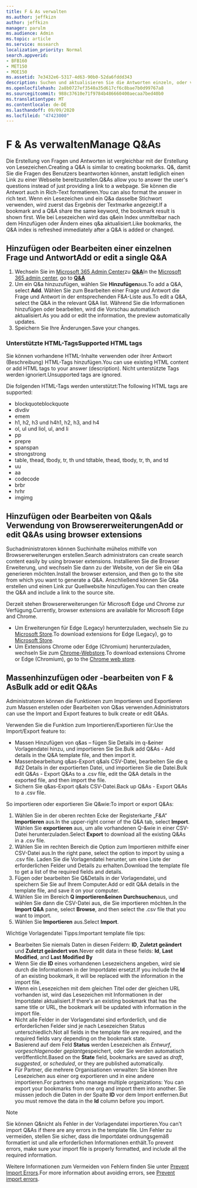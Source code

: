```yaml
---
title: F & As verwalten
ms.author: jeffkizn
author: jeffkizn
manager: parulm
ms.audience: Admin
ms.topic: article
ms.service: mssearch
localization_priority: Normal
search.appverid:
- BFB160
- MET150
- MOE150
ms.assetid: 7e3432e6-5317-4d63-90b0-52da6fddd343
description: Suchen und aktualisieren Sie die Antworten einzeln, oder verwenden Sie die verfügbaren Microsoft-Such Tools, um Q&als alle gleichzeitig zu bearbeiten.
ms.openlocfilehash: 2a8b0727ef3540a35d617cf6c8bae7b0d99767a8
ms.sourcegitcommit: 988c37610e71f9784b486660400aecaa7bed40b0
ms.translationtype: MT
ms.contentlocale: de-DE
ms.lasthandoff: 09/09/2020
ms.locfileid: "47423000"
---
```

# <a name="manage-qas"></a><span data-ttu-id="754dd-103">F & As verwalten</span><span class="sxs-lookup"><span data-stu-id="754dd-103">Manage Q&As</span></span>

<span data-ttu-id="754dd-104">Die Erstellung von Fragen und Antworten ist vergleichbar mit der Erstellung von Lesezeichen.</span><span class="sxs-lookup"><span data-stu-id="754dd-104">Creating a Q&A is similar to creating bookmarks.</span></span> <span data-ttu-id="754dd-105">Q&, damit Sie die Fragen des Benutzers beantworten können, anstatt lediglich einen Link zu einer Webseite bereitzustellen.</span><span class="sxs-lookup"><span data-stu-id="754dd-105">Q&As allow you to answer the user's questions instead of just providing a link to a webpage.</span></span> <span data-ttu-id="754dd-106">Sie können die Antwort auch in Rich-Text formatieren.</span><span class="sxs-lookup"><span data-stu-id="754dd-106">You can also format the answer in rich text.</span></span> <span data-ttu-id="754dd-107">Wenn ein Lesezeichen und ein Q&a dasselbe Stichwort verwenden, wird zuerst das Ergebnis der Textmarke angezeigt.</span><span class="sxs-lookup"><span data-stu-id="754dd-107">If a bookmark and a Q&A share the same keyword, the bookmark result is shown first.</span></span> <span data-ttu-id="754dd-108">Wie bei Lesezeichen wird das q&ein Index unmittelbar nach dem Hinzufügen oder Ändern eines q&a aktualisiert.</span><span class="sxs-lookup"><span data-stu-id="754dd-108">Like bookmarks, the Q&A index is refreshed immediately after a Q&A is added or changed.</span></span>

## <a name="add-or-edit-a-single-qa"></a><span data-ttu-id="754dd-109">Hinzufügen oder Bearbeiten einer einzelnen Frage und Antwort</span><span class="sxs-lookup"><span data-stu-id="754dd-109">Add or edit a single Q&A</span></span>

1. <span data-ttu-id="754dd-110">Wechseln Sie im [Microsoft 365 Admin Center](https://admin.microsoft.com)zu [**Q&A**](https://admin.microsoft.com/Adminportal/Home#/MicrosoftSearch/qnas)</span><span class="sxs-lookup"><span data-stu-id="754dd-110">In the [Microsoft 365 admin center](https://admin.microsoft.com), go to [**Q&A**](https://admin.microsoft.com/Adminportal/Home#/MicrosoftSearch/qnas)</span></span>
1. <span data-ttu-id="754dd-111">Um ein Q&a hinzuzufügen, wählen Sie **Hinzufügen**aus.</span><span class="sxs-lookup"><span data-stu-id="754dd-111">To add a Q&A, select **Add**.</span></span>
<span data-ttu-id="754dd-112">Wählen Sie zum Bearbeiten einer Frage und Antwort die Frage und Antwort in der entsprechenden F&A-Liste aus.</span><span class="sxs-lookup"><span data-stu-id="754dd-112">To edit a Q&A, select the Q&A in the relevant Q&A list.</span></span> <span data-ttu-id="754dd-113">Während Sie die Informationen hinzufügen oder bearbeiten, wird die Vorschau automatisch aktualisiert.</span><span class="sxs-lookup"><span data-stu-id="754dd-113">As you add or edit the information, the preview automatically updates.</span></span>
1. <span data-ttu-id="754dd-114">Speichern Sie Ihre Änderungen.</span><span class="sxs-lookup"><span data-stu-id="754dd-114">Save your changes.</span></span>

### <a name="supported-html-tags"></a><span data-ttu-id="754dd-115">Unterstützte HTML-Tags</span><span class="sxs-lookup"><span data-stu-id="754dd-115">Supported HTML tags</span></span>

<span data-ttu-id="754dd-116">Sie können vorhandene HTML-Inhalte verwenden oder ihrer Antwort (Beschreibung) HTML-Tags hinzufügen.</span><span class="sxs-lookup"><span data-stu-id="754dd-116">You can use existing HTML content or add HTML tags to your answer (description).</span></span> <span data-ttu-id="754dd-117">Nicht unterstützte Tags werden ignoriert.</span><span class="sxs-lookup"><span data-stu-id="754dd-117">Unsupported tags are ignored.</span></span>

<span data-ttu-id="754dd-118">Die folgenden HTML-Tags werden unterstützt:</span><span class="sxs-lookup"><span data-stu-id="754dd-118">The following HTML tags are supported:</span></span>

- <span data-ttu-id="754dd-119">blockquote</span><span class="sxs-lookup"><span data-stu-id="754dd-119">blockquote</span></span>
- <span data-ttu-id="754dd-120">div</span><span class="sxs-lookup"><span data-stu-id="754dd-120">div</span></span>
- <span data-ttu-id="754dd-121">em</span><span class="sxs-lookup"><span data-stu-id="754dd-121">em</span></span>
- <span data-ttu-id="754dd-122">h1, h2, h3 und h4</span><span class="sxs-lookup"><span data-stu-id="754dd-122">h1, h2, h3, and h4</span></span>
- <span data-ttu-id="754dd-123">ol, ul und li</span><span class="sxs-lookup"><span data-stu-id="754dd-123">ol, ul, and li</span></span>
- <span data-ttu-id="754dd-124">p</span><span class="sxs-lookup"><span data-stu-id="754dd-124">p</span></span>
- <span data-ttu-id="754dd-125">pre</span><span class="sxs-lookup"><span data-stu-id="754dd-125">pre</span></span>
- <span data-ttu-id="754dd-126">span</span><span class="sxs-lookup"><span data-stu-id="754dd-126">span</span></span>
- <span data-ttu-id="754dd-127">strong</span><span class="sxs-lookup"><span data-stu-id="754dd-127">strong</span></span>
- <span data-ttu-id="754dd-128">table, thead, tbody, tr, th und td</span><span class="sxs-lookup"><span data-stu-id="754dd-128">table, thead, tbody, tr, th, and td</span></span>
- <span data-ttu-id="754dd-129">u</span><span class="sxs-lookup"><span data-stu-id="754dd-129">u</span></span>
- <span data-ttu-id="754dd-130">a</span><span class="sxs-lookup"><span data-stu-id="754dd-130">a</span></span>
- <span data-ttu-id="754dd-131">code</span><span class="sxs-lookup"><span data-stu-id="754dd-131">code</span></span>
- <span data-ttu-id="754dd-132">br</span><span class="sxs-lookup"><span data-stu-id="754dd-132">br</span></span>
- <span data-ttu-id="754dd-133">hr</span><span class="sxs-lookup"><span data-stu-id="754dd-133">hr</span></span>
- <span data-ttu-id="754dd-134">img</span><span class="sxs-lookup"><span data-stu-id="754dd-134">img</span></span>

## <a name="add-or-edit-qas-using-browser-extensions"></a><span data-ttu-id="754dd-135">Hinzufügen oder Bearbeiten von Q&als Verwendung von Browsererweiterungen</span><span class="sxs-lookup"><span data-stu-id="754dd-135">Add or edit Q&As using browser extensions</span></span>

<span data-ttu-id="754dd-136">Suchadministratoren können Suchinhalte mühelos mithilfe von Browsererweiterungen erstellen.</span><span class="sxs-lookup"><span data-stu-id="754dd-136">Search administrators can create search content easily by using browser extensions.</span></span> <span data-ttu-id="754dd-137">Installieren Sie die Browser Erweiterung, und wechseln Sie dann zu der Website, von der Sie ein Q&a generieren möchten.</span><span class="sxs-lookup"><span data-stu-id="754dd-137">Install the browser extension, and then go to the site from which you want to generate a Q&A.</span></span> <span data-ttu-id="754dd-138">Anschließend können Sie Q&a erstellen und einen Link zur Quellwebsite hinzufügen.</span><span class="sxs-lookup"><span data-stu-id="754dd-138">You can then create the Q&A and include a link to the source site.</span></span>

<span data-ttu-id="754dd-139">Derzeit stehen Browsererweiterungen für Microsoft Edge und Chrome zur Verfügung.</span><span class="sxs-lookup"><span data-stu-id="754dd-139">Currently, browser extensions are available for Microsoft Edge and Chrome.</span></span>

- <span data-ttu-id="754dd-140">Um Erweiterungen für Edge (Legacy) herunterzuladen, wechseln Sie zu [Microsoft Store](https://www.microsoft.com/p/microsoft-search-content-creator/9nrqdbcbwq55?activetab=pivot:overviewtab).</span><span class="sxs-lookup"><span data-stu-id="754dd-140">To download extensions for Edge (Legacy), go to [Microsoft Store](https://www.microsoft.com/p/microsoft-search-content-creator/9nrqdbcbwq55?activetab=pivot:overviewtab).</span></span>
- <span data-ttu-id="754dd-141">Um Extensions Chrome oder Edge (Chromium) herunterzuladen, wechseln Sie zum [Chrome-Webstore](https://chrome.google.com/webstore/detail/microsoft-search-content/nocnablpaoeecfmfnjoheefkogmleipm).</span><span class="sxs-lookup"><span data-stu-id="754dd-141">To download extensions Chrome or Edge (Chromium), go to the [Chrome web store](https://chrome.google.com/webstore/detail/microsoft-search-content/nocnablpaoeecfmfnjoheefkogmleipm).</span></span>

## <a name="bulk-add-or-edit-qas"></a><span data-ttu-id="754dd-142">Massenhinzufügen oder -bearbeiten von F & As</span><span class="sxs-lookup"><span data-stu-id="754dd-142">Bulk add or edit Q&As</span></span>

<span data-ttu-id="754dd-143">Administratoren können die Funktionen zum Importieren und Exportieren zum Massen erstellen oder Bearbeiten von Q&as verwenden.</span><span class="sxs-lookup"><span data-stu-id="754dd-143">Administrators can use the Import and Export features to bulk create or edit Q&As.</span></span>

<span data-ttu-id="754dd-144">Verwenden Sie die Funktion zum Importieren/Exportieren für:</span><span class="sxs-lookup"><span data-stu-id="754dd-144">Use the Import/Export feature to:</span></span>

- <span data-ttu-id="754dd-145">Massen Hinzufügen von q&as – fügen Sie Details im q-&einer Vorlagendatei hinzu, und importieren Sie Sie.</span><span class="sxs-lookup"><span data-stu-id="754dd-145">Bulk add Q&As - Add details in the Q&A template file, and then import it.</span></span>
- <span data-ttu-id="754dd-146">Massenbearbeitung q&as-Export q&als CSV-Datei, bearbeiten Sie die q #d2 Details in der exportierten Datei, und importieren Sie die Datei.</span><span class="sxs-lookup"><span data-stu-id="754dd-146">Bulk edit Q&As - Export Q&As to a .csv file, edit the Q&A details in the exported file, and then import the file.</span></span>
- <span data-ttu-id="754dd-147">Sichern Sie q&as-Export q&als CSV-Datei.</span><span class="sxs-lookup"><span data-stu-id="754dd-147">Back up Q&As - Export Q&As to a .csv file.</span></span>

<span data-ttu-id="754dd-148">So importieren oder exportieren Sie Q&wie:</span><span class="sxs-lookup"><span data-stu-id="754dd-148">To import or export Q&As:</span></span>

1. <span data-ttu-id="754dd-149">Wählen Sie in der oberen rechten Ecke der Registerkarte „F&A“ **Importieren** aus.</span><span class="sxs-lookup"><span data-stu-id="754dd-149">In the upper-right corner of the Q&A tab, select **Import**.</span></span>
<span data-ttu-id="754dd-150">Wählen Sie **exportieren** aus, um alle vorhandenen Q-&wie in einer CSV-Datei herunterzuladen.</span><span class="sxs-lookup"><span data-stu-id="754dd-150">Select **Export** to download all the existing Q&As in a .csv file.</span></span>
1. <span data-ttu-id="754dd-151">Wählen Sie im rechten Bereich die Option zum Importieren mithilfe einer CSV-Datei aus.</span><span class="sxs-lookup"><span data-stu-id="754dd-151">In the right pane, select the option to import by using a .csv file.</span></span> <span data-ttu-id="754dd-152">Laden Sie die Vorlagendatei herunter, um eine Liste der erforderlichen Felder und Details zu erhalten.</span><span class="sxs-lookup"><span data-stu-id="754dd-152">Download the template file to get a list of the required fields and details.</span></span>
1. <span data-ttu-id="754dd-153">Fügen oder bearbeiten Sie Q&Details in der Vorlagendatei, und speichern Sie Sie auf Ihrem Computer.</span><span class="sxs-lookup"><span data-stu-id="754dd-153">Add or edit Q&A details in the template file, and save it on your computer.</span></span>
1. <span data-ttu-id="754dd-154">Wählen Sie im Bereich **Q importieren&einen** **Durchsuchen**aus, und wählen Sie dann die CSV-Datei aus, die Sie importieren möchten.</span><span class="sxs-lookup"><span data-stu-id="754dd-154">In the **Import Q&A** pane, select **Browse**, and then select the .csv file that you want to import.</span></span>
1. <span data-ttu-id="754dd-155">Wählen Sie **Importieren** aus.</span><span class="sxs-lookup"><span data-stu-id="754dd-155">Select **Import**.</span></span>

<span data-ttu-id="754dd-156">Wichtige Vorlagendatei Tipps:</span><span class="sxs-lookup"><span data-stu-id="754dd-156">Important template file tips:</span></span>

- <span data-ttu-id="754dd-157">Bearbeiten Sie niemals Daten in diesen Feldern: **ID**, **Zuletzt geändert** und **Zuletzt geändert von**.</span><span class="sxs-lookup"><span data-stu-id="754dd-157">Never edit data in these fields: **Id**, **Last Modified**, and **Last Modified By**</span></span>
- <span data-ttu-id="754dd-158">Wenn Sie die **ID** eines vorhandenen Lesezeichens angeben, wird sie durch die Informationen in der Importdatei ersetzt.</span><span class="sxs-lookup"><span data-stu-id="754dd-158">If you include the **Id** of an existing bookmark, it will be replaced with the information in the import file.</span></span>
- <span data-ttu-id="754dd-159">Wenn ein Lesezeichen mit dem gleichen Titel oder der gleichen URL vorhanden ist, wird das Lesezeichen mit Informationen in der Importdatei aktualisiert.</span><span class="sxs-lookup"><span data-stu-id="754dd-159">If there's an existing bookmark that has the same title or URL, the bookmark will be updated with information in the import file.</span></span>
- <span data-ttu-id="754dd-160">Nicht alle Felder in der Vorlagendatei sind erforderlich, und die erforderlichen Felder sind je nach Lesezeichen Status unterschiedlich.</span><span class="sxs-lookup"><span data-stu-id="754dd-160">Not all fields in the template file are required, and the required fields vary depending on the bookmark state.</span></span>
- <span data-ttu-id="754dd-161">Basierend auf dem Feld **Status** werden Lesezeichen als *Entwurf*, *vorgeschlagen*oder *geplant*gespeichert, oder Sie werden automatisch veröffentlicht.</span><span class="sxs-lookup"><span data-stu-id="754dd-161">Based on the **State** field, bookmarks are saved as *draft*, *suggested*, or *scheduled*, or they are published automatically.</span></span>
- <span data-ttu-id="754dd-162">Für Partner, die mehrere Organisationen verwalten: Sie können Ihre Lesezeichen aus einer org exportieren und in eine andere importieren.</span><span class="sxs-lookup"><span data-stu-id="754dd-162">For partners who manage multiple organizations: You can export your bookmarks from one org and import them into another.</span></span> <span data-ttu-id="754dd-163">Sie müssen jedoch die Daten in der Spalte **ID** vor dem Import entfernen.</span><span class="sxs-lookup"><span data-stu-id="754dd-163">But you must remove the data in the **Id** column before you import.</span></span>

> [!NOTE]
> <span data-ttu-id="754dd-164">Sie können Q&nicht als Fehler in der Vorlagendatei importieren.</span><span class="sxs-lookup"><span data-stu-id="754dd-164">You can't import Q&As if there are any errors in the template file.</span></span> <span data-ttu-id="754dd-165">Um Fehler zu vermeiden, stellen Sie sicher, dass die Importdatei ordnungsgemäß formatiert ist und alle erforderlichen Informationen enthält.</span><span class="sxs-lookup"><span data-stu-id="754dd-165">To prevent errors, make sure your import file is properly formatted, and include all the required information.</span></span>

<span data-ttu-id="754dd-166">Weitere Informationen zum Vermeiden von Fehlern finden Sie unter [Prevent Import Errors](manage-bookmarks.md#prevent-import-errors).</span><span class="sxs-lookup"><span data-stu-id="754dd-166">For more information about avoiding errors, see [Prevent import errors](manage-bookmarks.md#prevent-import-errors).</span></span>
